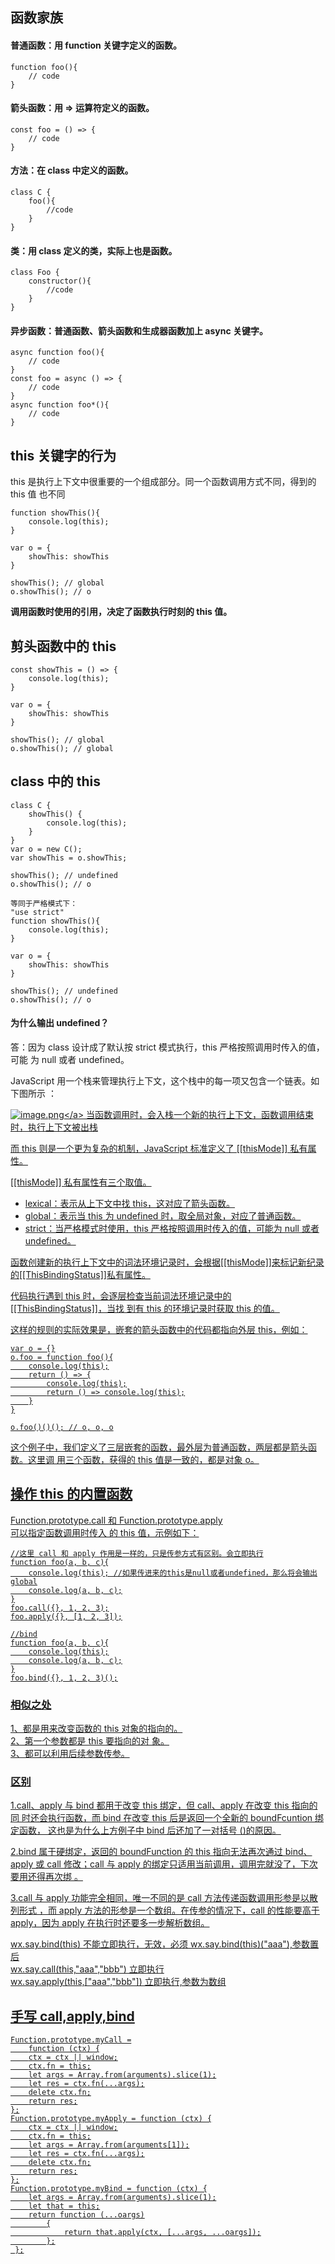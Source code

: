 ## 函数家族

#### 普通函数：用 function 关键字定义的函数。

```
function foo(){
    // code
}
```

#### 箭头函数：用 => 运算符定义的函数。

```
const foo = () => {
    // code
}
```

#### 方法：在 class 中定义的函数。

```
class C {
    foo(){
        //code
    }
}
```

#### 类：用 class 定义的类，实际上也是函数。

```
class Foo {
    constructor(){
        //code
    }
}
```

#### 异步函数：普通函数、箭头函数和生成器函数加上 async 关键字。

```
async function foo(){
    // code
}
const foo = async () => {
    // code
}
async function foo*(){
    // code
}
```

## this 关键字的行为

this 是执行上下文中很重要的一个组成部分。同一个函数调用方式不同，得到的 this 值
也不同

```
function showThis(){
    console.log(this);
}

var o = {
    showThis: showThis
}

showThis(); // global
o.showThis(); // o
```

**调用函数时使用的引用，决定了函数执行时刻的 this 值。**

## 剪头函数中的 this

```
const showThis = () => {
    console.log(this);
}

var o = {
    showThis: showThis
}

showThis(); // global
o.showThis(); // global
```

## class 中的 this

```
class C {
    showThis() {
        console.log(this);
    }
}
var o = new C();
var showThis = o.showThis;

showThis(); // undefined
o.showThis(); // o

等同于严格模式下：
"use strict"
function showThis(){
    console.log(this);
}

var o = {
    showThis: showThis
}

showThis(); // undefined
o.showThis(); // o
```

#### 为什么输出 undefined？

答：因为 class 设计成了默认按 strict 模式执行，this 严格按照调用时传入的值，可能
为 null 或者 undefined。

JavaScript 用一个栈来管理执行上下文，这个栈中的每一项又包含一个链表。如下图所示
：

<a data-fancybox title="image.png" href="https://p6-juejin.byteimg.com/tos-cn-i-k3u1fbpfcp/cbf75c95a4cb4dfa85e589c5f1a12381~tplv-k3u1fbpfcp-watermark.image?">![image.png](https://p6-juejin.byteimg.com/tos-cn-i-k3u1fbpfcp/cbf75c95a4cb4dfa85e589c5f1a12381~tplv-k3u1fbpfcp-watermark.image?)</a>
当函数调用时，会入栈一个新的执行上下文，函数调用结束时，执行上下文被出栈

而 this 则是一个更为复杂的机制，JavaScript 标准定义了 [[thisMode]] 私有属性。

[[thisMode]] 私有属性有三个取值。

- lexical：表示从上下文中找 this，这对应了箭头函数。
- global：表示当 this 为 undefined 时，取全局对象，对应了普通函数。
- strict：当严格模式时使用，this 严格按照调用时传入的值，可能为 null 或者
  undefined。

函数创建新的执行上下文中的词法环境记录时，会根据[[thisMode]]来标记新纪录
的[[ThisBindingStatus]]私有属性。

代码执行遇到 this 时，会逐层检查当前词法环境记录中的[[ThisBindingStatus]]，当找
到有 this 的环境记录时获取 this 的值。

这样的规则的实际效果是，嵌套的箭头函数中的代码都指向外层 this，例如：

```
var o = {}
o.foo = function foo(){
    console.log(this);
    return () => {
        console.log(this);
        return () => console.log(this);
    }
}

o.foo()()(); // o, o, o
```

这个例子中，我们定义了三层嵌套的函数，最外层为普通函数，两层都是箭头函数。这里调
用三个函数，获得的 this 值是一致的，都是对象 o。

## 操作 this 的内置函数

Function.prototype.call 和 Function.prototype.apply <br/> 可以指定函数调用时传入
的 this 值，示例如下：

```
//这里 call 和 apply 作用是一样的，只是传参方式有区别。会立即执行
function foo(a, b, c){
    console.log(this); //如果传进来的this是null或者undefined，那么将会输出global
    console.log(a, b, c);
}
foo.call({}, 1, 2, 3);
foo.apply({}, [1, 2, 3]);

//bind
function foo(a, b, c){
    console.log(this);
    console.log(a, b, c);
}
foo.bind({}, 1, 2, 3)();
```

### 相似之处

1、都是用来改变函数的 this 对象的指向的。<br/> 2、第一个参数都是 this 要指向的对
象。<br/> 3、都可以利用后续参数传参。

### 区别

1.call、apply 与 bind 都用于改变 this 绑定，但 call、apply 在改变 this 指向的同
时还会执行函数，而 bind 在改变 this 后是返回一个全新的 boundFcuntion 绑定函数，
这也是为什么上方例子中 bind 后还加了一对括号 ()的原因。

2.bind 属于硬绑定，返回的 boundFunction 的 this 指向无法再次通过 bind、apply 或
call 修改；call 与 apply 的绑定只适用当前调用，调用完就没了，下次要用还得再次绑
。

3.call 与 apply 功能完全相同，唯一不同的是 call 方法传递函数调用形参是以散列形式
，而 apply 方法的形参是一个数组。在传参的情况下，call 的性能要高于 apply，因为
apply 在执行时还要多一步解析数组。

wx.say.bind(this) 不能立即执行，无效，必须 wx.say.bind(this)("aaa"),参数置
后<br/> wx.say.call(this,"aaa","bbb") 立即执行<br/>
wx.say.apply(this,["aaa","bbb"]) 立即执行,参数为数组

## 手写 call,apply,bind

```
Function.prototype.myCall =
    function (ctx) {
    ctx = ctx || window;
    ctx.fn = this;
    let args = Array.from(arguments).slice(1);
    let res = ctx.fn(...args);
    delete ctx.fn;
    return res;
};
Function.prototype.myApply = function (ctx) {
    ctx = ctx || window;
    ctx.fn = this;
    let args = Array.from(arguments[1]);
    let res = ctx.fn(...args);
    delete ctx.fn;
    return res;
};
Function.prototype.myBind = function (ctx) {
    let args = Array.from(arguments).slice(1);
    let that = this;
    return function (...oargs)
        {
            return that.apply(ctx, [...args, ...oargs]);
        };
 };
```
